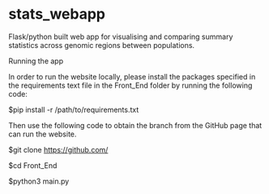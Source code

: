 # stats_webapp
Flask/python built web app for visualising and comparing summary statistics across genomic regions between populations.

Running the app

In order to run the website locally, please install the packages specified in the requirements text file in the Front_End folder by running the following code:

$pip install -r /path/to/requirements.txt

Then use the following code to obtain the branch from the GitHub page that can run the website.

$git clone https://github.com/

$cd Front_End

$python3 main.py
